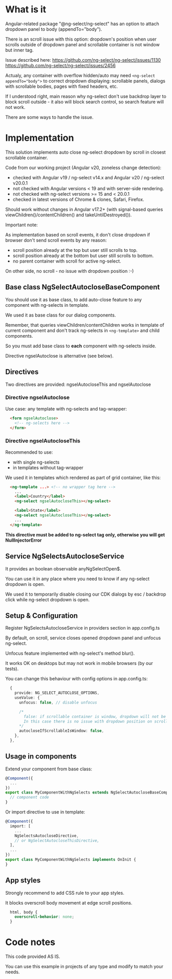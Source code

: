 # What is it
Angular-related package "@ng-select/ng-select" has an option to attach dropdown panel to body (appendTo="body").

There is an scroll issue with this option: dropdown's position when user scrolls outside of dropdown panel and scrollable container is not window but inner tag.

Issue described here:
https://github.com/ng-select/ng-select/issues/1130
https://github.com/ng-select/ng-select/issues/2456

Actualy, any container with overflow hidden/auto may need `<ng-select appendTo="body">` to correct dropdown displaying: scrollable panels, dialogs with scrollable bodies, pages with fixed headers, etc.

If I understood right, main reason why ng-select don't use backdrop layer to block scroll outside - it also will block search control, so search feature will not work.

There are some ways to handle the issue.



# Implementation

This solution implements auto close ng-select dropdown by scroll in closest scrollable container.

Code from our working project (Angular v20, zoneless change detection):
  - checked with Angular v19 / ng-select v14.x and Angular v20 / ng-select v20.0.1
  - not checked with Angular versions < 19 and with server-side rendering.
  - not checked with ng-select versions >= 15 and < 20.0.1
  - checked in latest versions of Chrome & clones, Safari, Firefox.

Should work without changes in Angular v17.2+ (with signal-based queries viewChildren()/contentChildren() and takeUntilDestroyed()).

Important note:

As implementation based on scroll events, it don't close dropdown if browser don't send scroll events by any reason:
  - scroll position already at the top but user still scrolls to top.
  - scroll position already at the bottom but user still scrolls to bottom.
  - no parent container with scroll for active ng-select.

On other side, no scroll - no issue with dropdown position :-)


## Base class NgSelectAutocloseBaseComponent

You should use it as base class, to add auto-close feature to any component with ng-selects in template.

We used it as base class for our dialog components.

Remember, that queries viewChildren/contentChildren works in template of current component and don't track ng-selects in `<ng-template>` and child components.

So you must add base class to **each** component with ng-selects inside.

Directive ngselAutoclose is alternative (see below).



## Directives

Two directives are provided: ngselAutocloseThis and ngselAutoclose



### Directive ngselAutoclose

Use case: any template with ng-selects and tag-wrapper:
``` html
  <form ngselAutoclose>
    <!-- ng-selects here -->
  </form>
```



### Directive ngselAutocloseThis

Recommended to use:
  - with single ng-selects
  - in templates without tag-wrapper

We used it in templates which rendered as part of grid container, like this:
``` html
  <ng-template ...> <!-- no wrapper tag here -->
    ...
    <label>Country</label>
    <ng-select ngselAutocloseThis></ng-select>

    <label>State</label>
    <ng-select ngselAutocloseThis></ng-select>
    ...
  </ng-template>
```

**This directive must be added to ng-select tag only, otherwise you will get NullInjectorError**



## Service NgSelectsAutocloseService

It provides an boolean observable anyNgSelectOpen$.

You can use it in any place where you need to know if any ng-select dropdown is open.

We used it to temporarily disable closing our CDK dialogs by esc / backdrop click while ng-select dropdown is open.



## Setup & Configuration
Register NgSelectsAutocloseService in providers section in app.config.ts

By default, on scroll, service closes opened dropdown panel and unfocus ng-select.

Unfocus feature implemented with ng-select's method blur().

It works OK on desktops but may not work in mobile browsers (by our tests).

You can change this behaviour with config options in app.config.ts:
``` typescript
  {
    provide: NG_SELECT_AUTOCLOSE_OPTIONS,
    useValue: {
      unfocus: false, // disable unfocus

      /*
        false: if scrollable container is window, dropdown will not be closed.
        In this case there is no issue with dropdown position on scroll.
      */
      autocloseIfScrollableIsWindow: false,
    },
  },
```



## Usage in components
Extend your component from base class:
``` typescript
@Component({
  ...
})
export class MyComponentWithNgSelects extends NgSelectAutocloseBaseComponent implements OnInit {
  // component code
}
```

Or import directive to use in template:
``` typescript
@Component({
  import: [
    ...
    NgSelectsAutocloseDirective,
    // or NgSelectAutocloseThisDirective,
  ],
  ...
})
export class MyComponentWithNgSelects implements OnInit {
}
```



## App styles

Strongly recommend to add CSS rule to your app styles.

It blocks overscroll body movement at edge scroll positions.
``` css
  html, body {
    overscroll-behavior: none;
  }
```



# Code notes

This code provided AS IS.

You can use this example in projects of any type and modify to match your needs.
